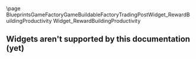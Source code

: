\page BlueprintsGameFactoryGameBuildableFactoryTradingPostWidget_RewardBuildingProductivity Widget_RewardBuildingProductivity
## Widgets aren't supported by this documentation (yet)
